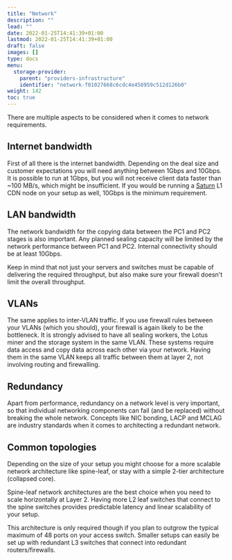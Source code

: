 ```yaml
---
title: "Network"
description: ""
lead: ""
date: 2022-01-25T14:41:39+01:00
lastmod: 2022-01-25T14:41:39+01:00
draft: false
images: []
type: docs
menu:
  storage-provider:
    parent: "providers-infrastructure"
    identifier: "network-f01027668c6cdc4e458959c512d126b0"
weight: 142
toc: true
---
```


There are multiple aspects to be considered when it comes to network requirements.

## Internet bandwidth

First of all there is the internet bandwidth. Depending on the deal size and customer expectations you will need anything between 1Gbps and 10Gbps. It is possible to run at 1Gbps, but you will not receive client data faster than ~100 MB/s, which might be insufficient.
If you would be running a [Saturn](https://strn.network) L1 CDN node on your setup as well, 10Gbps is the minimum requirement.

## LAN bandwidth

The network bandwidth for the copying data between the PC1 and PC2 stages is also important. Any planned sealing capacity will be limited by the network performance between PC1 and PC2. Internal connectivity should be at least 10Gbps.

Keep in mind that not just your servers and switches must be capable of delivering the required throughput, but also make sure your firewall doesn't limit the overall throughput.

## VLANs

The same applies to inter-VLAN traffic. If you use firewall rules between your VLANs (which you should), your firewall is again likely to be the bottleneck. It is strongly advised to have all sealing workers, the Lotus miner and the storage system in the same VLAN. These systems require data access and copy data across each other via your network. Having them in the same VLAN keeps all traffic between them at layer 2, not involving routing and firewalling.

## Redundancy

Apart from performance, redundancy on a network level is very important, so that individual networking components can fail (and be replaced) without breaking the whole network. Concepts like NIC bonding, LACP and MCLAG are industry standards when it comes to architecting a redundant network.

## Common topologies

Depending on the size of your setup you might choose for a more scalable network architecture like spine-leaf, or stay with a simple 2-tier architecture (collapsed core).

Spine-leaf network architectures are the best choice when you need to scale horizontally at Layer 2. Having more L2 leaf switches that connect to the spine switches provides predictable latency and linear scalability of your setup.

This architecture is only required though if you plan to outgrow the typical maximum of 48 ports on your access switch. Smaller setups can easily be set up with redundant L3 switches that connect into redundant routers/firewalls.

